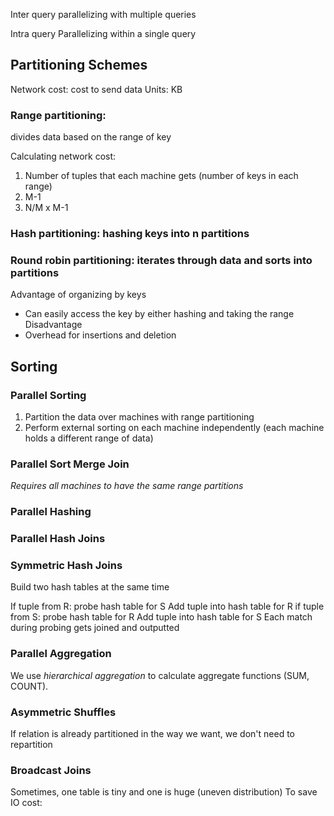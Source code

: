
Inter query
parallelizing with multiple queries

Intra query
Parallelizing within a single query

## **Partitioning Schemes**
Network cost: cost to send data
Units: KB

### Range partitioning: 
divides data based on the range of key

Calculating network cost:
1. Number of tuples that each machine gets (number of keys in each range)
2. M-1
3. N/M x M-1

### Hash partitioning: hashing keys into n partitions

### Round robin partitioning: iterates through data and sorts into partitions

Advantage of organizing by keys
- Can easily access the key by either hashing and taking the range
Disadvantage
- Overhead for insertions and deletion
## **Sorting**

### Parallel Sorting
1. Partition the data over machines with range partitioning
2. Perform external sorting on each machine independently (each machine holds a different range of data)

### Parallel Sort Merge Join
*Requires all machines to have the same range partitions*

### Parallel Hashing


### Parallel Hash Joins

### Symmetric Hash Joins
Build two hash tables at the same time

If tuple from R:
	probe hash table for S
	Add tuple into hash table for R
if tuple from S:
	probe hash table for R
	Add tuple into hash table for S
Each match during probing gets joined and outputted

### Parallel Aggregation
We use *hierarchical aggregation* to calculate aggregate functions (SUM, COUNT).

### Asymmetric Shuffles
If relation is already partitioned in the way we want, we don't need to repartition

### Broadcast Joins
Sometimes, one table is tiny and one is huge (uneven distribution)
To save IO cost: 